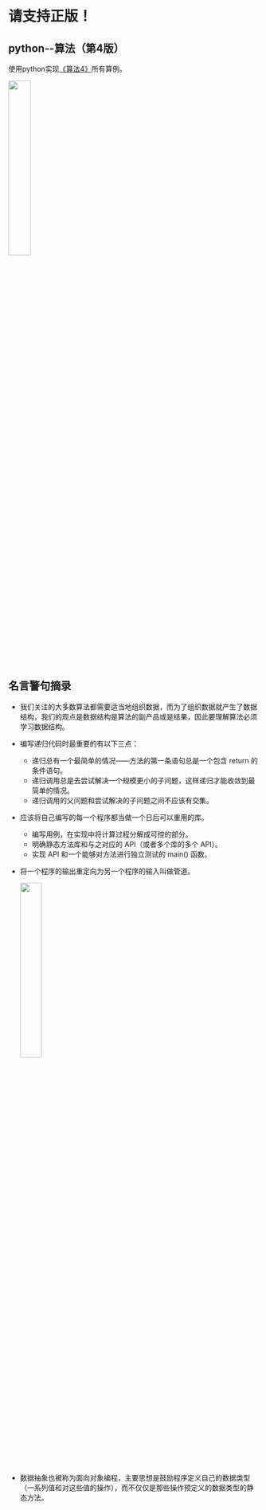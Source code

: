 # 请支持正版！

## python--算法（第4版）

使用python实现[《算法4》](https://book.douban.com/subject/19952400/)所有算例。

<img src="https://github.com/MrZhangKY/python--Algorithms-Fouth-Edition/blob/main/Graphs/0.Jpeg" width = 30% height = 30% />

## 名言警句摘录
* 我们关注的大多数算法都需要适当地组织数据，而为了组织数据就产生了数据结构，我们的观点是数据结构是算法的副产品或是结果，因此要理解算法必须学习数据结构。
* 编写递归代码时最重要的有以下三点：
  * 递归总有一个最简单的情况——方法的第一条语句总是一个包含 return 的条件语句。
  * 递归调用总是去尝试解决一个规模更小的子问题，这样递归才能收敛到最简单的情况。
  * 递归调用的父问题和尝试解决的子问题之间不应该有交集。
* 应该将自己编写的每一个程序都当做一个日后可以重用的库。
  * 编写用例，在实现中将计算过程分解成可控的部分。
  * 明确静态方法库和与之对应的 API（或者多个库的多个 API）。
  * 实现 API 和一个能够对方法进行独立测试的 main() 函数。
* 将一个程序的输出重定向为另一个程序的输入叫做管道。

   <img src="https://github.com/MrZhangKY/python--Algorithms-Fouth-Edition/blob/main/Graphs/1.png" width = 30% height = 30%  />

* 数据抽象也被称为面向对象编程，主要思想是鼓励程序定义自己的数据类型（一系列值和对这些值的操作），而不仅仅是那些操作预定义的数据类型的静态方法。